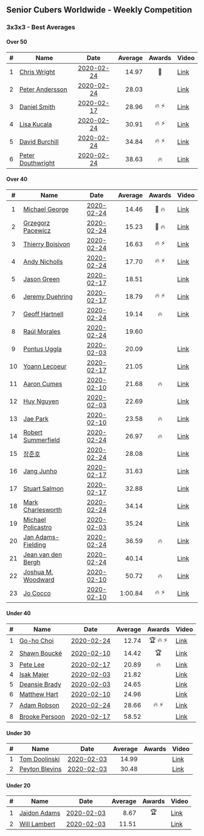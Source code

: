 ## Senior Cubers Worldwide - Weekly Competition
### 3x3x3 - Best Averages

#### Over 50

| # | Name | Date | Average | Awards | Video |
| :--: | -- | :--: | --: | :--: | -- |
| 1 | [Chris Wright](../persons/chris_wright.md) | [2020-02-24](2020-02-24.md) | 14.97 | 🥈 | [Link](https://www.facebook.com/events/2558750947697073/permalink/2563823887189779/) |
| 2 | [Peter Andersson](../persons/peter_andersson.md) | [2020-02-24](2020-02-24.md) | 28.03 |  | [Link](https://www.facebook.com/events/2558750947697073/permalink/2563790660526435/) |
| 3 | [Daniel Smith](../persons/daniel_smith.md) | [2020-02-17](2020-02-17.md) | 28.96 | 🔥 ⚡ | [Link](https://www.facebook.com/events/616423959107229/permalink/618093752273583/) |
| 4 | [Lisa Kucala](../persons/lisa_kucala.md) | [2020-02-24](2020-02-24.md) | 30.91 | 🔥 ⚡ | [Link](https://www.facebook.com/events/2558750947697073/permalink/2561750364063798/) |
| 5 | [David Burchill](../persons/david_burchill.md) | [2020-02-24](2020-02-24.md) | 34.84 | 🔥 ⚡ | [Link](https://www.facebook.com/events/2558750947697073/permalink/2563602730545228/) |
| 6 | [Peter Douthwright](../persons/peter_douthwright.md) | [2020-02-24](2020-02-24.md) | 38.63 | 🔥 | [Link](https://www.facebook.com/events/2558750947697073/permalink/2563798140525687/) |

#### Over 40

| # | Name | Date | Average | Awards | Video |
| :--: | -- | :--: | --: | :--: | -- |
| 1 | [Michael George](../persons/michael_george.md) | [2020-02-24](2020-02-24.md) | 14.46 | 🥇 🔥 | [Link](https://www.facebook.com/events/2558750947697073/permalink/2559747680930733/) |
| 2 | [Grzegorz Pacewicz](../persons/grzegorz_pacewicz.md) | [2020-02-24](2020-02-24.md) | 15.23 | 🥉 🔥 | [Link](https://www.facebook.com/events/2558750947697073/permalink/2559926517579516/) |
| 3 | [Thierry Boisivon](../persons/thierry_boisivon.md) | [2020-02-24](2020-02-24.md) | 16.63 | 🔥 ⚡ | [Link](https://www.facebook.com/events/2558750947697073/permalink/2561495007422667/) |
| 4 | [Andy Nicholls](../persons/andy_nicholls.md) | [2020-02-24](2020-02-24.md) | 17.70 | 🔥 ⚡ | [Link](https://www.facebook.com/events/2558750947697073/permalink/2559165057655662/) |
| 5 | [Jason Green](../persons/jason_green.md) | [2020-02-17](2020-02-17.md) | 18.51 |  | [Link](https://www.facebook.com/events/616423959107229/permalink/621424961940462/) |
| 6 | [Jeremy Duehring](../persons/jeremy_duehring.md) | [2020-02-17](2020-02-17.md) | 18.79 | 🔥 ⚡ | [Link](https://www.facebook.com/events/616423959107229/permalink/618639688885656/) |
| 7 | [Geoff Hartnell](../persons/geoff_hartnell.md) | [2020-02-24](2020-02-24.md) | 19.14 | 🔥 | [Link](https://www.facebook.com/events/2558750947697073/permalink/2563272783911556/) |
| 8 | [Raúl Morales](../persons/raul_morales.md) | [2020-02-24](2020-02-24.md) | 19.60 |  | |
| 9 | [Pontus Uggla](../persons/pontus_uggla.md) | [2020-02-03](2020-02-03.md) | 20.09 |  | [Link](https://www.facebook.com/pontusuggla/videos/10156642116836576/) |
| 10 | [Yoann Lecoeur](../persons/yoann_lecoeur.md) | [2020-02-17](2020-02-17.md) | 21.05 |  | [Link](https://www.facebook.com/events/616423959107229/permalink/616850075731284/) |
| 11 | [Aaron Cumes](../persons/aaron_cumes.md) | [2020-02-10](2020-02-10.md) | 21.68 | 🔥 | [Link](https://www.facebook.com/groups/1604105099735401/permalink/2133654140113825/) |
| 12 | [Huy Nguyen](../persons/huy_nguyen.md) | [2020-02-03](2020-02-03.md) | 22.69 |  | [Link](https://www.facebook.com/100000926461779/videos/3674895662551280/) |
| 13 | [Jae Park](../persons/jae_park.md) | [2020-02-10](2020-02-10.md) | 23.58 | 🔥 | [Link](https://www.facebook.com/groups/1604105099735401/permalink/2135450339934205/) |
| 14 | [Robert Summerfield](../persons/robert_summerfield.md) | [2020-02-24](2020-02-24.md) | 26.97 | 🔥 | [Link](https://www.facebook.com/events/2558750947697073/permalink/2559037207668447/) |
| 15 | [장준호](../persons/장준호.md) | [2020-02-24](2020-02-24.md) | 28.08 |  | [Link](https://www.facebook.com/events/2558750947697073/permalink/2563702233868611/) |
| 16 | [Jang Junho](../persons/jang_junho.md) | [2020-02-17](2020-02-17.md) | 31.63 |  | [Link](https://www.facebook.com/events/616423959107229/permalink/618758058873819/) |
| 17 | [Stuart Salmon](../persons/stuart_salmon.md) | [2020-02-17](2020-02-17.md) | 32.88 |  | [Link](https://www.facebook.com/events/616423959107229/permalink/621286958620929/) |
| 18 | [Mark Charlesworth](../persons/mark_charlesworth.md) | [2020-02-24](2020-02-24.md) | 34.14 |  | [Link](https://www.facebook.com/events/2558750947697073/permalink/2562987523940082/) |
| 19 | [Michael Policastro](../persons/michael_policastro.md) | [2020-02-03](2020-02-03.md) | 35.24 |  | [Link](https://www.facebook.com/100008831955388/videos/2261201300850913/) |
| 20 | [Jan Adams-Fielding](../persons/jan_adams-fielding.md) | [2020-02-24](2020-02-24.md) | 36.59 | 🔥 | [Link](https://www.facebook.com/events/2558750947697073/permalink/2563191537253014/) |
| 21 | [Jean van den Bergh](../persons/jean_van_den_bergh.md) | [2020-02-24](2020-02-24.md) | 40.14 |  | [Link](https://www.facebook.com/events/2558750947697073/permalink/2564174693821365/) |
| 22 | [Joshua M. Woodward](../persons/joshua_m._woodward.md) | [2020-02-10](2020-02-10.md) | 50.72 | 🔥 | [Link](https://www.facebook.com/joshua.m.woodward.9/videos/10157593929510342/) |
| 23 | [Jo Cocco](../persons/jo_cocco.md) | [2020-02-10](2020-02-10.md) | 1:00.84 | 🔥 ⚡ | [Link](https://www.facebook.com/JoCocco/videos/10156810258257109/) |

#### Under 40

| # | Name | Date | Average | Awards | Video |
| :--: | -- | :--: | --: | :--: | -- |
| 1 | [Go-ho Choi](../persons/go-ho_choi.md) | [2020-02-24](2020-02-24.md) | 12.74 | 🏆 🔥 ⚡ | [Link](https://www.facebook.com/events/1618332754973681/permalink/1618631721610451/) |
| 2 | [Shawn Boucké](../persons/shawn_boucke.md) | [2020-02-10](2020-02-10.md) | 14.42 | 🏆 | [Link](https://www.facebook.com/ShawnBoucke/videos/3054435071234922/) |
| 3 | [Pete Lee](../persons/pete_lee.md) | [2020-02-17](2020-02-17.md) | 20.89 | 🔥 | [Link](https://www.facebook.com/events/616423959107229/permalink/619925258757099/) |
| 4 | [Isak Majer](../persons/isak_majer.md) | [2020-02-03](2020-02-03.md) | 21.82 |  | [Link](https://www.facebook.com/isak.majer/videos/3126688177556268/) |
| 5 | [Deansie Brady](../persons/deansie_brady.md) | [2020-02-03](2020-02-03.md) | 24.65 |  | [Link](https://www.facebook.com/Magnacube.askme/videos/1047021635647834/) |
| 6 | [Matthew Hart](../persons/matthew_hart.md) | [2020-02-10](2020-02-10.md) | 24.96 |  | [Link](https://www.facebook.com/bazosoft/videos/10221648844229649/) |
| 7 | [Adam Robson](../persons/adam_robson.md) | [2020-02-24](2020-02-24.md) | 28.66 | 🔥 ⚡ | [Link](https://www.facebook.com/events/2558750947697073/permalink/2562510477321120/) |
| 8 | [Brooke Persoon](../persons/brooke_persoon.md) | [2020-02-17](2020-02-17.md) | 58.52 |  | [Link](https://www.facebook.com/events/616423959107229/permalink/621392298610395/) |

#### Under 30

| # | Name | Date | Average | Awards | Video |
| :--: | -- | :--: | --: | :--: | -- |
| 1 | [Tom Doolinski](../persons/tom_doolinski.md) | [2020-02-03](2020-02-03.md) | 14.99 |  | [Link](https://www.facebook.com/tom.dooley.35175/videos/1479385075550710/) |
| 2 | [Peyton Blevins](../persons/peyton_blevins.md) | [2020-02-03](2020-02-03.md) | 30.48 |  | [Link](https://www.facebook.com/TheNewProcess/videos/3093917170665620/) |

#### Under 20

| # | Name | Date | Average | Awards | Video |
| :--: | -- | :--: | --: | :--: | -- |
| 1 | [Jaidon Adams](../persons/jaidon_adams.md) | [2020-02-03](2020-02-03.md) | 8.67 | 🏆 | [Link](https://www.facebook.com/jaidon.adams.1/videos/2562434104083122/) |
| 2 | [Will Lambert](../persons/will_lambert.md) | [2020-02-03](2020-02-03.md) | 11.51 |  | [Link](https://www.facebook.com/Willislwynlambert/videos/10221470476215884/) |


<!-- Global site tag (gtag.js) - Google Analytics -->
<script async src="https://www.googletagmanager.com/gtag/js?id=UA-86348435-3"></script>
<script>window.dataLayer = window.dataLayer || []; function gtag() {dataLayer.push(arguments);} gtag('js', new Date()); gtag('config', 'UA-86348435-3');</script>

